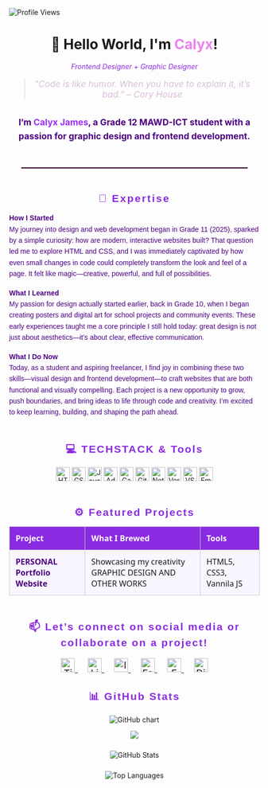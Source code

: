 <!-- Profile Views Counter -->
<p>
  <img src="https://visitor-badge.laobi.icu/badge?page_id=lyxxqt.visitor" alt="Profile Views" />
</p>

<!-- Main Heading -->
<h1 align="center">
  👋 Hello World, I'm <span style="color: violet;">Calyx</span>!
</h1>

<p align="center" style="color:#8A2BE2; font-style: italic;">
  Frontend Designer + Graphic Designer
</p>

<!-- Quote -->
<blockquote align="center" style="font-size: 1.1rem; color:#D8BFD8; font-style: italic; margin-top: 1rem; padding: 0 1rem;">
  "Code is like humor. When you have to explain it, it’s bad." – Cory House
</blockquote>

<!-- Intro Paragraph -->
<p align="center" style="font-weight: bold; font-size: 1.1rem; max-width: 90vw; margin: 2rem auto; color: #4b0082; line-height: 1.6;">
  I’m <span style="color: #9b30ff;">Calyx James</span>, a Grade 12 MAWD-ICT student with a passion for 
  <strong>graphic design</strong> and <strong>frontend development</strong>.
</p>

<hr style="border: 1px dotted violet; margin: 3rem auto; max-width: 90%;" />

<!-- Expertise Section -->
<h2 style="color: #8A2BE2; font-family: 'Verdana', sans-serif; letter-spacing: 0.12em; text-align: center; margin-bottom: 1rem;">
  🎯 Expertise
</h2>

<p style="max-width: 90vw; margin: 1rem auto; color: #4b0082; font-family: 'Verdana', sans-serif; line-height: 1.6;">
  <strong>How I Started</strong><br/>
  My journey into design and web development began in Grade 11 (2025), sparked by a simple curiosity: how are modern, interactive websites built? That question led me to explore HTML and CSS, and I was immediately captivated by how even small changes in code could completely transform the look and feel of a page. It felt like magic—creative, powerful, and full of possibilities.
</p>

<p style="max-width: 90vw; margin: 1rem auto; color: #4b0082; font-family: 'Verdana', sans-serif; line-height: 1.6;">
  <strong>What I Learned</strong><br/>
  My passion for design actually started earlier, back in Grade 10, when I began creating posters and digital art for school projects and community events. These early experiences taught me a core principle I still hold today: great design is not just about aesthetics—it’s about clear, effective communication.
</p>

<p style="max-width: 90vw; margin: 1rem auto 3rem auto; color: #4b0082; font-family: 'Verdana', sans-serif; line-height: 1.6;">
  <strong>What I Do Now</strong><br/>
  Today, as a student and aspiring freelancer, I find joy in combining these two skills—visual design and frontend development—to craft websites that are both functional and visually compelling. Each project is a new opportunity to grow, push boundaries, and bring ideas to life through code and creativity. I’m excited to keep learning, building, and shaping the path ahead.
</p>

<!-- Techstack -->
<h2 style="color:#8A2BE2; font-family: 'Verdana', sans-serif; letter-spacing: 0.1em; text-align:center; margin-bottom: 1rem;">
  💻 TECHSTACK & Tools
</h2>
<p align="center" style="max-width: 90vw; margin: auto 0 3rem 0;">
  <img src="https://img.shields.io/badge/HTML-E34F26?style=for-the-badge&logo=html5&logoColor=white" alt="HTML" style="height: 28px;" />
  <img src="https://img.shields.io/badge/CSS-1572B6?style=for-the-badge&logo=css3&logoColor=white" alt="CSS" style="height: 28px;" />
  <img src="https://img.shields.io/badge/JavaScript-F7DF1E?style=for-the-badge&logo=javascript&logoColor=black" alt="JavaScript" style="height: 28px;" />
  <img src="https://img.shields.io/badge/Adobe%20Photoshop-31A8FF?style=for-the-badge&logo=adobephotoshop&logoColor=white" alt="Adobe Photoshop" style="height: 28px;" />
  <img src="https://img.shields.io/badge/Canva-00C4CC?style=for-the-badge&logo=canva&logoColor=white" alt="Canva" style="height: 28px;" />
  <img src="https://img.shields.io/badge/GitHub-181717?style=for-the-badge&logo=github&logoColor=white" alt="GitHub" style="height: 28px;" />
  <img src="https://img.shields.io/badge/Netlify-00C7B7?style=for-the-badge&logo=netlify&logoColor=white" alt="Netlify" style="height: 28px;" />
  <img src="https://img.shields.io/badge/Vercel-000000?style=for-the-badge&logo=vercel&logoColor=white" alt="Vercel" style="height: 28px;" />
  <img src="https://img.shields.io/badge/VS%20Code-0078D7?style=for-the-badge&logo=visual-studio-code&logoColor=white" alt="VS Code" style="height: 28px;" />
  <img src="https://img.shields.io/badge/EmailJS-D14836?style=for-the-badge&logo=emailjs&logoColor=white" alt="EmailJS" style="height: 28px;" />
</p>

<!-- Featured Projects -->
<h2 align="center" style="color:#8A2BE2; font-family:'Verdana', sans-serif; letter-spacing: 0.1em; margin-bottom: 1rem;">
  ⚙️ Featured Projects
</h2>

<div align="center" style="overflow-x:auto; max-width: 95vw;">
  <table style="width: 100%; border-collapse: collapse; text-align: left; margin: auto; font-family: 'Segoe UI', Tahoma, Geneva, Verdana, sans-serif;">
    <thead>
      <tr style="background-color: #8A2BE2; color: white;">
        <th style="padding: 12px; border: 1px solid #ccc;">Project</th>
        <th style="padding: 12px; border: 1px solid #ccc;">What I Brewed</th>
        <th style="padding: 12px; border: 1px solid #ccc;">Tools</th>
      </tr>
    </thead>
    <tbody>
      <tr style="background-color: #f9f6ff;">
        <td style="padding: 12px; border: 1px solid #ccc;">
          <a href="https://lyxdevportfolio.vercel.app" target="_blank" style="color: #4B0082; font-weight: bold; text-decoration: none;">
            PERSONAL Portfolio Website
          </a>
        </td>
        <td style="padding: 12px; border: 1px solid #ccc;">Showcasing my creativity GRAPHIC DESIGN AND OTHER WORKS</td>
        <td style="padding: 12px; border: 1px solid #ccc;">HTML5, CSS3, Vannila JS</td>
      </tr>
    </tbody>
  </table>
</div>

<!-- Social Section -->
<h2 style="color:#8A2BE2; font-family: 'Verdana', sans-serif; letter-spacing: 0.1em; margin-top: 3rem; margin-bottom: 1rem; text-align:center;">
📫 Let’s connect on social media or collaborate on a project!
</h2>
<p align="center" style="font-size: 1.2rem;">
  <a href="https://www.tiktok.com/@html.lyxxqt" target="_blank" rel="noopener noreferrer" style="margin: 0 10px;">
    <img src="https://img.shields.io/badge/TikTok-000000?style=for-the-badge&logo=tiktok&logoColor=white" alt="TikTok" style="height: 28px;" />
  </a>
  <a href="https://linkedin.com/in/lyxxqt/" target="_blank" rel="noopener noreferrer" style="margin: 0 10px;">
    <img src="https://img.shields.io/badge/LinkedIn-0077B5?style=for-the-badge&logo=linkedin&logoColor=white" alt="LinkedIn" style="height: 28px;" />
  </a>
  <a href="https://instagram.com/lyxxqt" target="_blank" rel="noopener noreferrer" style="margin: 0 10px;">
    <img src="https://img.shields.io/badge/Instagram-E4405F?style=for-the-badge&logo=instagram&logoColor=white" alt="Instagram" style="height: 28px;" />
  </a>
  <a href="https://www.facebook.com/lyxxqt" target="_blank" rel="noopener noreferrer" style="margin: 0 10px;">
    <img src="https://img.shields.io/badge/Facebook-1877F2?style=for-the-badge&logo=facebook&logoColor=white" alt="Facebook" style="height: 28px;" />
  </a>
  <a href="mailto:lyxxqt@gmail.com" target="_blank" rel="noopener noreferrer" style="margin: 0 10px;">
    <img src="https://img.shields.io/badge/Email-D14836?style=for-the-badge&logo=gmail&logoColor=white" alt="Email" style="height: 28px;" />
  </a>
  <a href="https://discord.com/users/1354697136943403160" target="_blank" rel="noopener noreferrer" style="margin: 0 10px;">
    <img src="https://img.shields.io/badge/Discord-5865F2?style=for-the-badge&logo=discord&logoColor=white" alt="Discord" style="height: 28px;" />
  </a>
</p>

<!-- GitHub Stats -->
<h2 style="color:#8A2BE2; font-family:'Verdana', sans-serif; letter-spacing: 0.1em; text-align:center;">
  📊 GitHub Stats
</h2>
<!-- GitHub Contribution Graph -->
<p align="center">
  <img src="https://ghchart.rshah.org/8A2BE2/lyxxqtt" alt="GitHub chart" />
</p>


<p align="center" style="margin-bottom: 1.5rem;">
  <img src="https://github-readme-streak-stats.herokuapp.com/?user=lyxxqtt&theme=radical" />
</p>

<p align="center" style="margin-bottom: 1.5rem;">
  <img src="https://github-readme-stats.vercel.app/api?username=lyxxqtt&show_icons=true&theme=radical&hide_border=false&include_all_commits=true&count_private=true" alt="GitHub Stats" style="max-width: 100%; height: auto;" />
</p>

<p align="center">
  <img src="https://github-readme-stats.vercel.app/api/top-langs/?username=lyxxqtt&layout=compact&theme=radical&hide_border=false" alt="Top Languages" style="max-width: 100%; height: auto;" />
</p>

